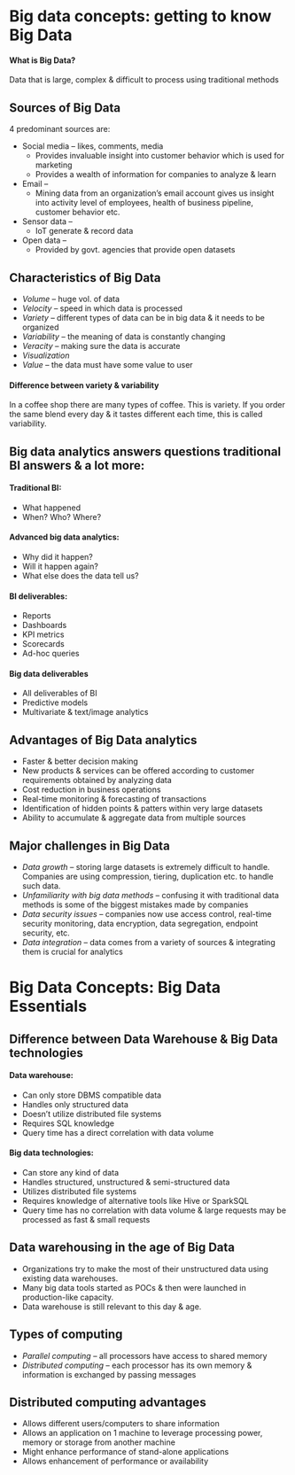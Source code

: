 # Big data concepts: getting to know Big Data

#### What is Big Data?
Data that is large, complex & difficult to process using traditional methods

## Sources of Big Data
4 predominant sources are:
- Social media – likes, comments, media
  - Provides invaluable insight into customer behavior which is used for marketing
  - Provides a wealth of information for companies to analyze & learn
- Email – 
  - Mining data from an organization’s email account gives us insight into activity level of employees, health of business pipeline, customer behavior etc.
- Sensor data – 
  - IoT generate & record data
- Open data –
  - Provided by govt. agencies that provide open datasets

## Characteristics of Big Data
- *Volume* – huge vol. of data
- *Velocity* – speed in which data is processed
- *Variety* – different types of data can be in big data & it needs to be organized
- *Variability* – the meaning of data is constantly changing
- *Veracity* – making sure the data is accurate
- *Visualization* 
- *Value* – the data must have some value to user

#### Difference between variety & variability
In a coffee shop there are many types of coffee. This is variety. If you order the same blend every day & it tastes different each time, this is called variability.

## Big data analytics answers questions traditional BI answers & a lot more:
#### Traditional BI:
- What happened
- When? Who? Where?
#### Advanced big data analytics:
- Why did it happen?
- Will it happen again?
- What else does the data tell us?

#### BI deliverables:
- Reports
- Dashboards
- KPI metrics
- Scorecards
- Ad-hoc queries
#### Big data deliverables
- All deliverables of BI
- Predictive models
- Multivariate & text/image analytics

## Advantages of Big Data analytics
- Faster & better decision making
- New products & services can be offered according to customer requirements obtained by analyzing data
- Cost reduction in business operations
- Real-time monitoring & forecasting of transactions
- Identification of hidden points & patters within very large datasets
- Ability to accumulate & aggregate data from multiple sources

## Major challenges in Big Data
- *Data growth* – storing large datasets is extremely difficult to handle. Companies are using compression, tiering, duplication etc. to handle such data.
- *Unfamiliarity with big data methods* – confusing it with traditional data methods is some of the biggest mistakes made by companies
- *Data security issues* – companies now use access control, real-time security monitoring, data encryption, data segregation, endpoint security, etc.
- *Data integration* – data comes from a variety of sources & integrating them is crucial for analytics

# Big Data Concepts: Big Data Essentials

## Difference between Data Warehouse & Big Data technologies
#### Data warehouse:
- Can only store DBMS compatible data
- Handles only structured data
- Doesn’t utilize distributed file systems
- Requires SQL knowledge
- Query time has a direct correlation with data volume

#### Big data technologies:
- Can store any kind of data
- Handles structured, unstructured & semi-structured data
- Utilizes distributed file systems
- Requires knowledge of alternative tools like Hive or SparkSQL
- Query time has no correlation with data volume & large requests may be processed as fast & small requests

## Data warehousing in the age of Big Data
- Organizations try to make the most of their unstructured data using existing data warehouses.
- Many big data tools started as POCs & then were launched in production-like capacity.
- Data warehouse is still relevant to this day & age.

## Types of computing
- *Parallel computing* – all processors have access to shared memory
- *Distributed computing* – each processor has its own memory & information is exchanged by passing messages

## Distributed computing advantages
- Allows different users/computers to share information
- Allows an application on 1 machine to leverage processing power, memory or storage from another machine
- Might enhance performance of stand-alone applications
- Allows enhancement of performance or availability














